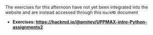 
The exercises for this afternoon have not yet been integrated into the website
and are instead accessed through this `HackMD` document

* **Exercises: <https://hackmd.io/@pmitev/UPPMAX-intro-Python-assignments2>**
